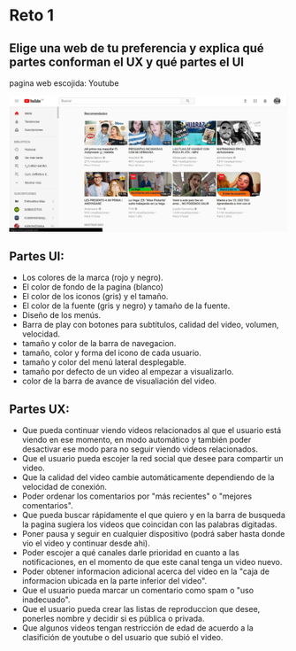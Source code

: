 # Reto 1
## Elige una web de tu preferencia y explica qué partes conforman el UX y qué partes el UI
pagina web escojida: Youtube

![YOUTUBE](/assets/youtube.jpg)

## Partes UI:                                                              

* Los colores de la marca (rojo y negro).                                  
* El color de fondo de la pagina (blanco)                                  
* El color de los iconos (gris) y el tamaño.   
* El color de la fuente (gris y negro) y tamaño de la fuente.   
* Diseño de los menús.                                                                                                                              
* Barra de play con botones para subtítulos, calidad del video, volumen, velocidad.
* tamaño y color de la barra de navegacion.
* tamaño, color y forma del icono de cada usuario.
* tamaño y color del menú lateral desplegable.
* tamaño por defecto de un video al empezar a visualizarlo.
* color de la barra de avance de visualiación del video.

## Partes UX:

* Que pueda continuar viendo videos relacionados al que el usuario está viendo en ese momento, en modo automático y también poder desactivar ese modo  para no seguir viendo videos relacionados.                                                                                  
* Que el usuario pueda escojer la red social que desee para compartir un video.
* Que la calidad del video cambie automáticamente dependiendo de la velocidad de conexión.
* Poder ordenar los comentarios por "más recientes" o "mejores comentarios".
* Que pueda buscar rápidamente el que quiero y en la barra de busqueda la pagina sugiera los videos que coincidan con las palabras digitadas.
* Poner pausa y seguir en cualquier dispositivo (podrá saber hasta donde vio el video y continuar desde ahi).
* Poder escojer a qué canales darle prioridad en cuanto a las notificaciones, en el momento de que este canal tenga un video nuevo.
* Poder obtener informacion adicional acerca del video en la "caja de informacion ubicada en la parte inferior del video".
* Que el usuario pueda marcar un comentario como spam o "uso inadecuado".
* Que el usuario pueda crear las listas de reproduccion que desee, ponerles nombre y decidir si es pública o privada.
* Que algunos videos tengan restricción de edad de acuerdo a la clasifición de youtube o del usuario que subió el video.
